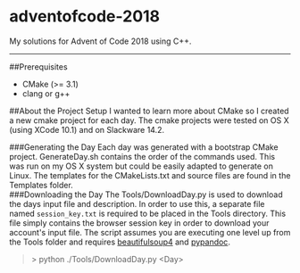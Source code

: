 # adventofcode-2018
My solutions for Advent of Code 2018 using C++.  

---
##Prerequisites
* CMake (>= 3.1)
* clang or g++

##About the Project Setup
I wanted to learn more about CMake so I created a new cmake project for each day.  The cmake projects were tested on OS X (using XCode 10.1) and on Slackware 14.2.

###Generating the Day
Each day was generated with a bootstrap CMake project.  GenerateDay.sh contains the order of the commands used.  This was run on my OS X system but could be easily adapted to generate on Linux.  The templates for the CMakeLists.txt and source files are found in the Templates folder.  
###Downloading the Day
The Tools/DownloadDay.py is used to download the days input file and description. In order to use this, a separate file named ```session_key.txt``` is required to be placed in the Tools directory.  This file simply contains the browser session key in order to download your account's input file.  The script assumes you are executing one level up from the Tools folder and requires [beautifulsoup4][1] and [pypandoc][2].
> \> python ./Tools/DownloadDay.py \<Day\>

[1]: https://www.crummy.com/software/BeautifulSoup/bs4/doc/#installing-beautiful-soup
[2]: https://pypi.org/project/pypandoc/
